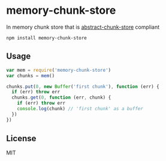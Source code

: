 # memory-chunk-store

In memory chunk store that is [abstract-chunk-store](https://github.com/mafintosh/abstract-chunk-store) compliant

```
npm install memory-chunk-store
```

## Usage

``` js
var mem = require('memory-chunk-store')
var chunks = mem()

chunks.put(0, new Buffer('first chunk'), function (err) {
  if (err) throw err
  chunks.get(0, function (err, chunk) {
    if (err) throw err
    console.log(chunk) // 'first chunk' as a buffer
  })
})
```

## License

MIT
